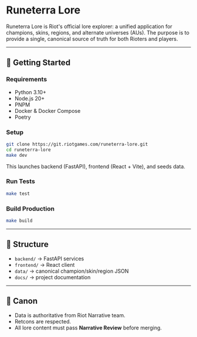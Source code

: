 # Runeterra Lore

Runeterra Lore is Riot's official lore explorer: a unified application for champions, skins, regions, and alternate universes (AUs).
The purpose is to provide a single, canonical source of truth for both Rioters and players.

---

## 🚀 Getting Started

### Requirements
- Python 3.10+
- Node.js 20+
- PNPM
- Docker & Docker Compose
- Poetry

### Setup
```bash
git clone https://git.riotgames.com/runeterra-lore.git
cd runeterra-lore
make dev
```
This launches backend (FastAPI), frontend (React + Vite), and seeds data.

### Run Tests
```bash
make test
```

### Build Production
```bash
make build
```

---

## 📂 Structure
- `backend/` → FastAPI services
- `frontend/` → React client
- `data/` → canonical champion/skin/region JSON
- `docs/` → project documentation

---

## 📜 Canon
- Data is authoritative from Riot Narrative team.
- Retcons are respected.
- All lore content must pass **Narrative Review** before merging.
